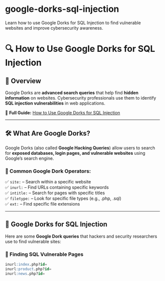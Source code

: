 # google-dorks-sql-injection
Learn how to use Google Dorks for SQL Injection to find vulnerable websites and improve cybersecurity awareness.

# 🔍 How to Use Google Dorks for SQL Injection  

## 📌 Overview  

Google Dorks are **advanced search queries** that help find **hidden information** on websites. Cybersecurity professionals use them to identify **SQL injection vulnerabilities** in web applications.  

🔗 **Full Guide:** [How to Use Google Dorks for SQL Injection](https://theguidingboy.com/google-dorks-for-sql-injection/)  

---

## 🛠️ What Are Google Dorks?  

Google Dorks (also called **Google Hacking Queries**) allow users to search for **exposed databases, login pages, and vulnerable websites** using Google’s search engine.  

### 🔹 Common Google Dork Operators:  
✅ `site:` – Search within a specific website  
✅ `inurl:` – Find URLs containing specific keywords  
✅ `intitle:` – Search for pages with specific titles  
✅ `filetype:` – Look for specific file types (e.g., .php, .sql)  
✅ `ext:` – Find specific file extensions  

---

## 🚀 Google Dorks for SQL Injection  

Here are some **Google Dork queries** that hackers and security researchers use to find vulnerable sites:  

### 🔹 Finding SQL Vulnerable Pages  
```sql
inurl:index.php?id=  
inurl:product.php?id=  
inurl:news.php?id=  

